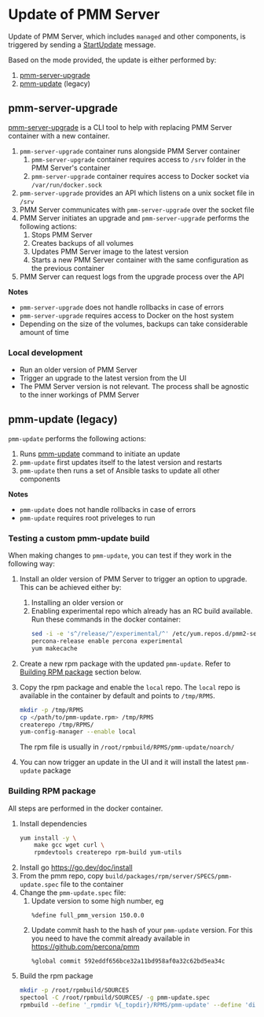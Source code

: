 # Update of PMM Server

Update of PMM Server, which includes `managed` and other components, is triggered by sending a [StartUpdate](https://github.com/percona/pmm/blob/6761010b8b30042936c58c022752f6b57581afee/api/serverpb/server.proto#L325) message.

Based on the mode provided, the update is either performed by:
1. [pmm-server-upgrade](#pmm-server-upgrade)
2. [pmm-update](#pmm-update-legacy) (legacy)

## pmm-server-upgrade

[pmm-server-upgrade](https://github.com/percona/pmm/tree/main/admin/cmd/pmm-server-upgrade) is a CLI tool to help with replacing PMM Server container with a new container.

1. `pmm-server-upgrade` container runs alongside PMM Server container
    1. `pmm-server-upgrade` container requires access to `/srv` folder in the PMM Server's container
    2. `pmm-server-upgrade` container requires access to Docker socket via `/var/run/docker.sock`
2. `pmm-server-upgrade` provides an API which listens on a unix socket file in `/srv`
3. PMM Server communicates with `pmm-server-upgrade` over the socket file
4. PMM Server initiates an upgrade and `pmm-server-upgrade` performs the following actions:
    1. Stops PMM Server
    2. Creates backups of all volumes
    3. Updates PMM Server image to the latest version
    4. Starts a new PMM Server container with the same configuration as the previous container
5. PMM Server can request logs from the upgrade process over the API

**Notes**
- `pmm-server-upgrade` does not handle rollbacks in case of errors
- `pmm-server-upgrade` requires access to Docker on the host system
- Depending on the size of the volumes, backups can take considerable amount of time

### Local development

- Run an older version of PMM Server
- Trigger an upgrade to the latest version from the UI
- The PMM Server version is not relevant. The process shall be agnostic to the inner workings of PMM Server

## pmm-update (legacy)

`pmm-update` performs the following actions:
1. Runs [pmm-update](https://github.com/percona/pmm/tree/main/update) command to initiate an update
2. `pmm-update` first updates itself to the latest version and restarts
3. `pmm-update` then runs a set of Ansible tasks to update all other components

**Notes**
- `pmm-update` does not handle rollbacks in case of errors
- `pmm-update` requires root priveleges to run

### Testing a custom pmm-update build

When making changes to `pmm-update`, you can test if they work in the following way:

1. Install an older version of PMM Server to trigger an option to upgrade. This can be achieved either by:
    1. Installing an older version or
    2. Enabling experimental repo which already has an RC build available. Run these commands in the docker container:
        ```sh
        sed -i -e 's^/release/^/experimental/^' /etc/yum.repos.d/pmm2-server.repo
        percona-release enable percona experimental
        yum makecache
        ```
2. Create a new rpm package with the updated `pmm-update`. Refer to [Building RPM package](#building-rpm-package) section below.
3. Copy the rpm package and enable the `local` repo. The `local` repo is available in the container by default and points to `/tmp/RPMS`.
    ```sh
    mkdir -p /tmp/RPMS
    cp </path/to/pmm-update.rpm> /tmp/RPMS
    createrepo /tmp/RPMS/
    yum-config-manager --enable local
    ```
    
    The rpm file is usually in `/root/rpmbuild/RPMS/pmm-update/noarch/`
4. You can now trigger an update in the UI and it will install the latest `pmm-update` package

### Building RPM package

All steps are performed in the docker container.

1. Install dependencies
    ```sh
    yum install -y \
        make gcc wget curl \
        rpmdevtools createrepo rpm-build yum-utils
    ```
2. Install go https://go.dev/doc/install
3. From the pmm repo, copy `build/packages/rpm/server/SPECS/pmm-update.spec` file to the container
4. Change the `pmm-update.spec` file:
    1. Update version to some high number, eg
        ```
        %define full_pmm_version 150.0.0
        ```
    2. Update commit hash to the hash of your `pmm-update` version. For this you need to have the commit already available in https://github.com/percona/pmm
        ```
        %global commit 592eddf656bce32a11bd958af0a32c62bd5ea34c
        ```
5. Build the rpm package
    ```sh
    mkdir -p /root/rpmbuild/SOURCES
    spectool -C /root/rpmbuild/SOURCES/ -g pmm-update.spec
    rpmbuild --define '_rpmdir %{_topdir}/RPMS/pmm-update' --define 'dist .el7' -ba pmm-update.spec
    ```
